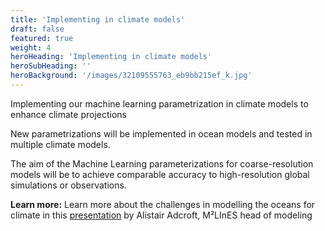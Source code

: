 ```yaml
---
title: 'Implementing in climate models'
draft: false
featured: true
weight: 4
heroHeading: 'Implementing in climate models'
heroSubHeading: ''
heroBackground: '/images/32109555763_eb9bb215ef_k.jpg'
---
```



Implementing our machine learning parametrization in climate models to enhance climate projections

New parametrizations will be implemented in ocean models and tested in multiple climate models. 


The aim of the Machine Learning parameterizations for coarse-resolution models will be to achieve comparable accuracy to high-resolution global simulations or observations. 


**Learn more:**
Learn more about the challenges in modelling the oceans for climate in this [presentation](https://www.pathlms.com/siam/courses/10878/sections/14374/video_presentations/127453) by Alistair Adcroft, M²LInES head of modeling 